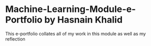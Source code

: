 # Machine-Learning-Module-e-Portfolio by Hasnain Khalid
This e-portfolio collates all of my work in this module as well as my reflection
